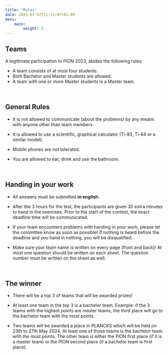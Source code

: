 ```yaml
---
title: "Rules"
date: 2023-03-02T21:13:07+01:00
menu:
    main:
        weight: 3
---
```



## Teams
A legitimate participation to PION 2023, abides the following rules:

 - A team consists of at most four students.
 - Both Bachelor and Master students are allowed.
 - A team with one or more Master students is a Master team.
<br>

## General Rules

 -  It is not allowed to communicate (about the problems) by any means with anyone other than team members.

 -  It is allowed to use a scientific, graphical calculator (Ti-83, Ti-84 or a similar model).

 -  Mobile phones are not tolerated.

 -  You are allowed to eat, drink and use the bathroom.

<br>

## Handing in your work

 -   All answers must be submitted **in english**.

 -  After the 3 hours for the test, the participants are given 30 extra minutes to hand in the exercises. Prior to the start of the contest, the exact deadline time will be communicated.

 -  If your team encounters problems with handing in your work, please let the committee know as soon as possible! If nothing is heard before the deadline and you hand in nothing, you will be disqualified.

 -  Make sure your team name is written on every page (front and back)! At most one question should be written on each sheet. The question number must be written on the sheet as well.
  

<br> 

## The winner

 -  There will be a top 3 of teams that will be awarded prizes!

 -  At least one team in the top 3 is a bachelor team. Example: if the 3 teams with the highest points are master teams, the third place will go to the bachelor team with the most points.

 -  Two teams will be awarded a place in PLANCKS which will be held on 23th to 27th May 2024. At least one of those teams is the bachelor team with the most points. The other team is either the PION first place (if it is a master team) or the PION second place (if a bachelor team is first place).
